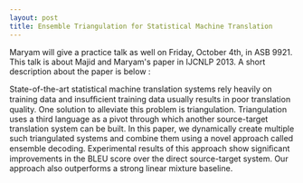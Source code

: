 ```yaml
---
layout: post
title: Ensemble Triangulation for Statistical Machine Translation
---
```


Maryam will give a practice talk as well on Friday, October 4th, in ASB 9921. This talk is about Majid and Maryam's paper in IJCNLP 2013. A short description about the paper is below : 

State-of-the-art statistical machine translation systems rely heavily on training data
and insufﬁcient training data usually results in poor translation quality. One solution to alleviate this problem is triangulation. Triangulation uses a third language
as a pivot through which another source-target translation system can be built. In
this paper, we dynamically create multiple such triangulated systems and combine
them using a novel approach called ensemble decoding. Experimental results of this
approach show signiﬁcant improvements
in the BLEU score over the direct source-target system. Our approach also outperforms a strong linear mixture baseline. 

